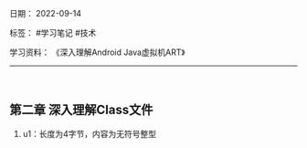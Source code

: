 日期： 2022-09-14

标签： #学习笔记 #技术

学习资料： 《深入理解Android Java虚拟机ART》


---
<br>

## 第二章 深入理解Class文件
1. u1：长度为4字节，内容为无符号整型